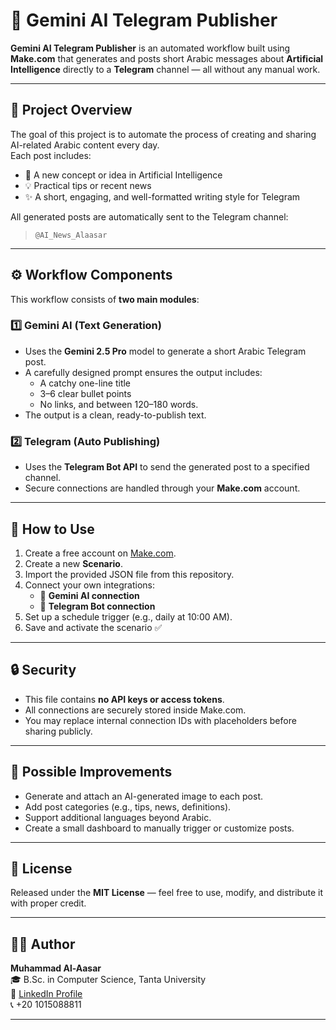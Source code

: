 # 🤖 Gemini AI Telegram Publisher

**Gemini AI Telegram Publisher** is an automated workflow built using **Make.com** that generates and posts short Arabic messages about **Artificial Intelligence** directly to a **Telegram** channel — all without any manual work.

---

## 🚀 Project Overview

The goal of this project is to automate the process of creating and sharing AI-related Arabic content every day.  
Each post includes:
- 🧠 A new concept or idea in Artificial Intelligence  
- 💡 Practical tips or recent news  
- ✨ A short, engaging, and well-formatted writing style for Telegram  

All generated posts are automatically sent to the Telegram channel:
> `@AI_News_Alaasar`

---

## ⚙️ Workflow Components

This workflow consists of **two main modules**:

### 1️⃣ Gemini AI (Text Generation)
- Uses the **Gemini 2.5 Pro** model to generate a short Arabic Telegram post.  
- A carefully designed prompt ensures the output includes:
  - A catchy one-line title  
  - 3–6 clear bullet points  
  - No links, and between 120–180 words.  
- The output is a clean, ready-to-publish text.

### 2️⃣ Telegram (Auto Publishing)
- Uses the **Telegram Bot API** to send the generated post to a specified channel.  
- Secure connections are handled through your **Make.com** account.

---

## 🧩 How to Use

1. Create a free account on [Make.com](https://www.make.com).  
2. Create a new **Scenario**.  
3. Import the provided JSON file from this repository.  
4. Connect your own integrations:
   - 🔑 **Gemini AI connection**
   - 🤖 **Telegram Bot connection**
5. Set up a schedule trigger (e.g., daily at 10:00 AM).  
6. Save and activate the scenario ✅

---

## 🔒 Security

- This file contains **no API keys or access tokens**.  
- All connections are securely stored inside Make.com.  
- You may replace internal connection IDs with placeholders before sharing publicly.

---

## 🌟 Possible Improvements

- Generate and attach an AI-generated image to each post.  
- Add post categories (e.g., tips, news, definitions).  
- Support additional languages beyond Arabic.  
- Create a small dashboard to manually trigger or customize posts.

---

## 📄 License
Released under the **MIT License** — feel free to use, modify, and distribute it with proper credit.

---

## 👨‍💻 Author

**Muhammad Al-Aasar**  
🎓 B.Sc. in Computer Science, Tanta University  
🔗 [LinkedIn Profile](https://www.linkedin.com/in/muhammad-al-aasar-455b78329)  
📞 +20 1015088811

---
